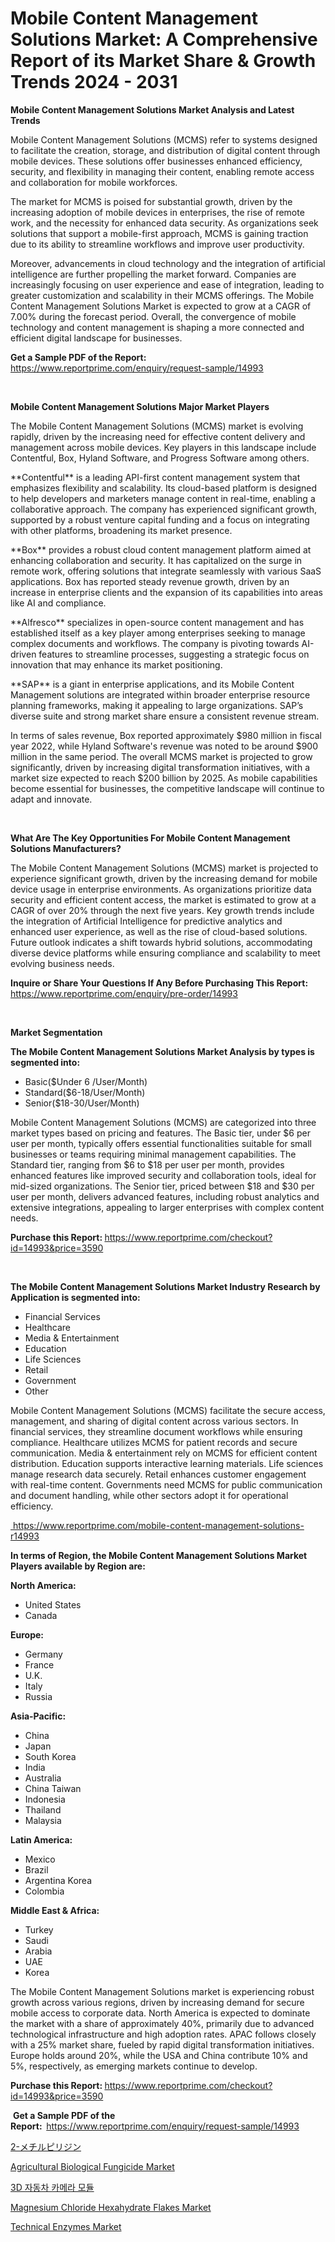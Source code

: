 <p><h1>Mobile Content Management Solutions Market: A Comprehensive Report of its Market Share & Growth Trends 2024 - 2031</h1></p><p><strong>Mobile Content Management Solutions Market Analysis and Latest Trends</strong></p>
<p><p>Mobile Content Management Solutions (MCMS) refer to systems designed to facilitate the creation, storage, and distribution of digital content through mobile devices. These solutions offer businesses enhanced efficiency, security, and flexibility in managing their content, enabling remote access and collaboration for mobile workforces. </p><p>The market for MCMS is poised for substantial growth, driven by the increasing adoption of mobile devices in enterprises, the rise of remote work, and the necessity for enhanced data security. As organizations seek solutions that support a mobile-first approach, MCMS is gaining traction due to its ability to streamline workflows and improve user productivity. </p><p>Moreover, advancements in cloud technology and the integration of artificial intelligence are further propelling the market forward. Companies are increasingly focusing on user experience and ease of integration, leading to greater customization and scalability in their MCMS offerings. The Mobile Content Management Solutions Market is expected to grow at a CAGR of 7.00% during the forecast period. Overall, the convergence of mobile technology and content management is shaping a more connected and efficient digital landscape for businesses.</p></p>
<p><strong>Get a Sample PDF of the Report:&nbsp;</strong> <a href="https://www.reportprime.com/enquiry/request-sample/14993">https://www.reportprime.com/enquiry/request-sample/14993</a></p>
<p>&nbsp;</p>
<p><strong>Mobile Content Management Solutions Major Market Players</strong></p>
<p><p>The Mobile Content Management Solutions (MCMS) market is evolving rapidly, driven by the increasing need for effective content delivery and management across mobile devices. Key players in this landscape include Contentful, Box, Hyland Software, and Progress Software among others.</p><p>**Contentful** is a leading API-first content management system that emphasizes flexibility and scalability. Its cloud-based platform is designed to help developers and marketers manage content in real-time, enabling a collaborative approach. The company has experienced significant growth, supported by a robust venture capital funding and a focus on integrating with other platforms, broadening its market presence.</p><p>**Box** provides a robust cloud content management platform aimed at enhancing collaboration and security. It has capitalized on the surge in remote work, offering solutions that integrate seamlessly with various SaaS applications. Box has reported steady revenue growth, driven by an increase in enterprise clients and the expansion of its capabilities into areas like AI and compliance.</p><p>**Alfresco** specializes in open-source content management and has established itself as a key player among enterprises seeking to manage complex documents and workflows. The company is pivoting towards AI-driven features to streamline processes, suggesting a strategic focus on innovation that may enhance its market positioning.</p><p>**SAP** is a giant in enterprise applications, and its Mobile Content Management solutions are integrated within broader enterprise resource planning frameworks, making it appealing to large organizations. SAP’s diverse suite and strong market share ensure a consistent revenue stream.</p><p>In terms of sales revenue, Box reported approximately $980 million in fiscal year 2022, while Hyland Software's revenue was noted to be around $900 million in the same period. The overall MCMS market is projected to grow significantly, driven by increasing digital transformation initiatives, with a market size expected to reach $200 billion by 2025. As mobile capabilities become essential for businesses, the competitive landscape will continue to adapt and innovate.</p></p>
<p>&nbsp;</p>
<p><strong>What Are The Key Opportunities For Mobile Content Management Solutions Manufacturers?</strong></p>
<p><p>The Mobile Content Management Solutions (MCMS) market is projected to experience significant growth, driven by the increasing demand for mobile device usage in enterprise environments. As organizations prioritize data security and efficient content access, the market is estimated to grow at a CAGR of over 20% through the next five years. Key growth trends include the integration of Artificial Intelligence for predictive analytics and enhanced user experience, as well as the rise of cloud-based solutions. Future outlook indicates a shift towards hybrid solutions, accommodating diverse device platforms while ensuring compliance and scalability to meet evolving business needs.</p></p>
<p><strong>Inquire or Share Your Questions If Any Before Purchasing This Report:</strong> <a href="https://www.reportprime.com/enquiry/pre-order/14993">https://www.reportprime.com/enquiry/pre-order/14993</a></p>
<p>&nbsp;</p>
<p><strong>Market Segmentation</strong></p>
<p><strong>The Mobile Content Management Solutions Market Analysis by types is segmented into:</strong></p>
<p><ul><li>Basic($Under 6 /User/Month)</li><li>Standard($6-18/User/Month)</li><li>Senior($18-30/User/Month)</li></ul></p>
<p><p>Mobile Content Management Solutions (MCMS) are categorized into three market types based on pricing and features. The Basic tier, under $6 per user per month, typically offers essential functionalities suitable for small businesses or teams requiring minimal management capabilities. The Standard tier, ranging from $6 to $18 per user per month, provides enhanced features like improved security and collaboration tools, ideal for mid-sized organizations. The Senior tier, priced between $18 and $30 per user per month, delivers advanced features, including robust analytics and extensive integrations, appealing to larger enterprises with complex content needs.</p></p>
<p><strong>Purchase this Report:&nbsp;</strong><a href="https://www.reportprime.com/checkout?id=14993&price=3590">https://www.reportprime.com/checkout?id=14993&price=3590</a></p>
<p>&nbsp;</p>
<p><strong>The Mobile Content Management Solutions Market Industry Research by Application is segmented into:</strong></p>
<p><ul><li>Financial Services</li><li>Healthcare</li><li>Media & Entertainment</li><li>Education</li><li>Life Sciences</li><li>Retail</li><li>Government</li><li>Other</li></ul></p>
<p><p>Mobile Content Management Solutions (MCMS) facilitate the secure access, management, and sharing of digital content across various sectors. In financial services, they streamline document workflows while ensuring compliance. Healthcare utilizes MCMS for patient records and secure communication. Media & entertainment rely on MCMS for efficient content distribution. Education supports interactive learning materials. Life sciences manage research data securely. Retail enhances customer engagement with real-time content. Governments need MCMS for public communication and document handling, while other sectors adopt it for operational efficiency.</p></p>
<p><a href="https://www.reportprime.com/mobile-content-management-solutions-r14993">&nbsp;https://www.reportprime.com/mobile-content-management-solutions-r14993</a></p>
<p><strong>In terms of Region, the Mobile Content Management Solutions Market Players available by Region are:</strong></p>
<p>
    <p> <strong> North America: </strong>
        <ul>
            <li>United States</li>
            <li>Canada</li>
        </ul>
        </p> 
    <p> <strong> Europe: </strong>
        <ul>
            <li>Germany</li>
            <li>France</li>
            <li>U.K.</li>
            <li>Italy</li>
            <li>Russia</li>
        </ul>
        </p> 
    <p> <strong> Asia-Pacific: </strong>
        <ul>
            <li>China</li>
            <li>Japan</li>
            <li>South Korea</li>
            <li>India</li>
            <li>Australia</li>
            <li>China Taiwan</li>
            <li>Indonesia</li>
            <li>Thailand</li>
            <li>Malaysia</li>
        </ul>
        </p> 
    <p> <strong> Latin America: </strong>
        <ul>
            <li>Mexico</li>
            <li>Brazil</li>
            <li>Argentina Korea</li>
            <li>Colombia</li>
        </ul>
        </p> 
    <p> <strong> Middle East & Africa: </strong>
        <ul>
            <li>Turkey</li>
            <li>Saudi</li>
            <li>Arabia</li>
            <li>UAE</li>
            <li>Korea</li>
        </ul>
    </p>
    </p>
<p><p>The Mobile Content Management Solutions market is experiencing robust growth across various regions, driven by increasing demand for secure mobile access to corporate data. North America is expected to dominate the market with a share of approximately 40%, primarily due to advanced technological infrastructure and high adoption rates. APAC follows closely with a 25% market share, fueled by rapid digital transformation initiatives. Europe holds around 20%, while the USA and China contribute 10% and 5%, respectively, as emerging markets continue to develop.</p></p>
<p><strong>Purchase this Report: </strong><a href="https://www.reportprime.com/checkout?id=14993&price=3590">https://www.reportprime.com/checkout?id=14993&price=3590</a></p>
<p>&nbsp;<strong>Get a Sample PDF of the Report:&nbsp;&nbsp;</strong><a href="https://www.reportprime.com/enquiry/request-sample/14993">https://www.reportprime.com/enquiry/request-sample/14993</a></p>
<p><strong></strong></p>
<p><p><a href="https://medium.com/@ryanmarc1930/2-methylpyridine-market-%E3%81%AE%E3%82%B0%E3%83%AD%E3%83%BC%E3%83%90%E3%83%AB%E5%B8%82%E5%A0%B4%E6%A6%82%E8%A6%81%E3%81%AF-%E4%B8%96%E7%95%8C%E3%81%8A%E3%82%88%E3%81%B3%E4%B8%BB%E8%A6%81%E5%B8%82%E5%A0%B4%E3%81%AB%E3%81%8A%E3%81%91%E3%82%8B%E6%A5%AD%E7%95%8C%E3%81%AB%E5%BD%B1%E9%9F%BF%E3%82%92%E4%B8%8E%E3%81%88%E3%82%8B%E4%B8%BB%E8%A6%81%E3%81%AA%E3%83%88%E3%83%AC%E3%83%B3%E3%83%89%E3%81%AB%E3%81%A4%E3%81%84%E3%81%A6-%E7%8B%AC%E8%87%AA%E3%81%AE%E8%A6%96%E7%82%B9%E3%82%92%E6%8F%90%E4%BE%9B%E3%81%97%E3%81%BE%E3%81%99-bf8d53dfba6a">2-メチルピリジン</a></p><p><a href="https://issuu.com/reportprime-2/docs/agricultural-biological-fungicide-m_89bc6b99330ecb">Agricultural Biological Fungicide Market</a></p><p><a href="https://medium.com/@hossainvi014/%EC%84%B8%EA%B3%84-3d-automotive-camera-module-market-%EC%9D%80-2024%EC%97%90%EC%84%9C-2031%EB%A1%9C-%EC%97%B0%ED%8F%89%EA%B7%A0-%EC%A6%9D%EA%B0%80%EC%9C%A8%EC%9D%84-%EB%B3%B4%EC%9D%BC-%EA%B2%83%EC%9C%BC%EB%A1%9C-%EC%98%88%EC%83%81%EB%90%A9%EB%8B%88%EB%8B%A4-d65e7a041d9b">3D 자동차 카메라 모듈</a></p><p><a href="https://medium.com/@zandould67856/this-report-on-magnesium-chloride-hexahydrate-flakes-market-is-a-comprehensive-analysis-of-market-9df95d1fd812">Magnesium Chloride Hexahydrate Flakes Market</a></p><p><a href="https://medium.com/@zandould67856/technical-enzymes-industry-forecast-market-shifts-and-strategic-imperatives-2024-2031-320282949807">Technical Enzymes Market</a></p></p>
